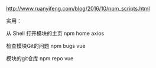 http://www.ruanyifeng.com/blog/2016/10/npm_scripts.html

实用： 

从 Shell 打开模块的主页 npm home axios

检查模块Git的问题 npm bugs vue

模块的git仓库 npm repo vue